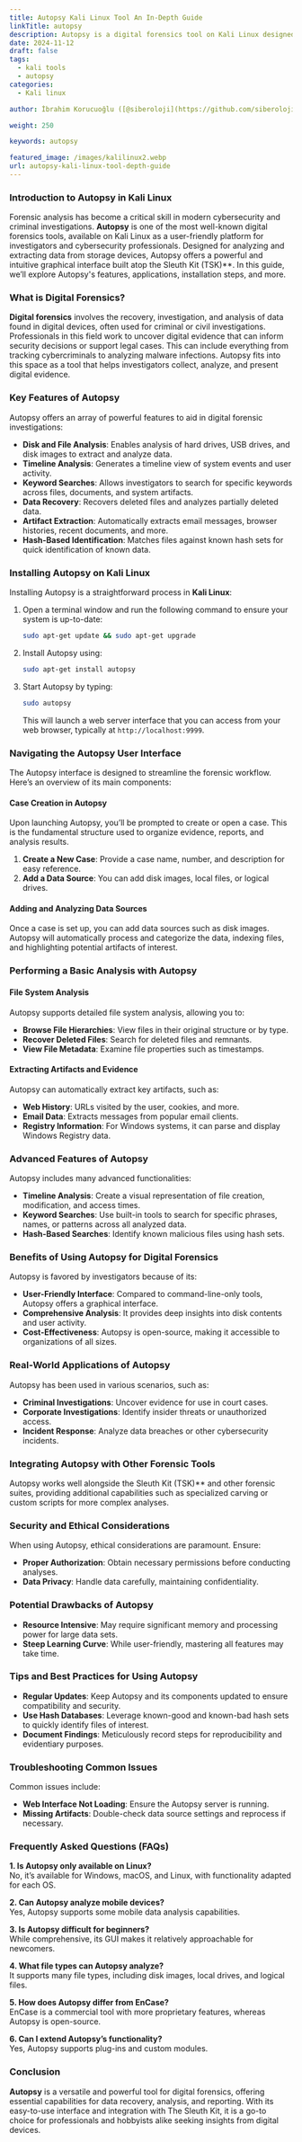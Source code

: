 ```yaml
---
title: Autopsy Kali Linux Tool An In-Depth Guide
linkTitle: autopsy
description: Autopsy is a digital forensics tool on Kali Linux designed for analyzing and extracting data from storage devices.
date: 2024-11-12
draft: false
tags:
  - kali tools
  - autopsy
categories:
  - Kali linux

author: İbrahim Korucuoğlu ([@siberoloji](https://github.com/siberoloji))

weight: 250

keywords: autopsy

featured_image: /images/kalilinux2.webp
url: autopsy-kali-linux-tool-depth-guide
---
```


### **Introduction to Autopsy in Kali Linux**

Forensic analysis has become a critical skill in modern cybersecurity and criminal investigations. **Autopsy** is one of the most well-known digital forensics tools, available on Kali Linux as a user-friendly platform for investigators and cybersecurity professionals. Designed for analyzing and extracting data from storage devices, Autopsy offers a powerful and intuitive graphical interface built atop the Sleuth Kit (TSK)**. In this guide, we’ll explore Autopsy's features, applications, installation steps, and more.

### **What is Digital Forensics?**

**Digital forensics** involves the recovery, investigation, and analysis of data found in digital devices, often used for criminal or civil investigations. Professionals in this field work to uncover digital evidence that can inform security decisions or support legal cases. This can include everything from tracking cybercriminals to analyzing malware infections. Autopsy fits into this space as a tool that helps investigators collect, analyze, and present digital evidence.

### **Key Features of Autopsy**

Autopsy offers an array of powerful features to aid in digital forensic investigations:

- **Disk and File Analysis**: Enables analysis of hard drives, USB drives, and disk images to extract and analyze data.
- **Timeline Analysis**: Generates a timeline view of system events and user activity.
- **Keyword Searches**: Allows investigators to search for specific keywords across files, documents, and system artifacts.
- **Data Recovery**: Recovers deleted files and analyzes partially deleted data.
- **Artifact Extraction**: Automatically extracts email messages, browser histories, recent documents, and more.
- **Hash-Based Identification**: Matches files against known hash sets for quick identification of known data.

### **Installing Autopsy on Kali Linux**

Installing Autopsy is a straightforward process in **Kali Linux**:

1. Open a terminal window and run the following command to ensure your system is up-to-date:

   ```bash
   sudo apt-get update && sudo apt-get upgrade
   ```

2. Install Autopsy using:

   ```bash
   sudo apt-get install autopsy
   ```

3. Start Autopsy by typing:

   ```bash
   sudo autopsy
   ```

   This will launch a web server interface that you can access from your web browser, typically at `http://localhost:9999`.

### **Navigating the Autopsy User Interface**

The Autopsy interface is designed to streamline the forensic workflow. Here’s an overview of its main components:

#### **Case Creation in Autopsy**

Upon launching Autopsy, you’ll be prompted to create or open a case. This is the fundamental structure used to organize evidence, reports, and analysis results.

1. **Create a New Case**: Provide a case name, number, and description for easy reference.
2. **Add a Data Source**: You can add disk images, local files, or logical drives.

#### **Adding and Analyzing Data Sources**

Once a case is set up, you can add data sources such as disk images. Autopsy will automatically process and categorize the data, indexing files, and highlighting potential artifacts of interest.

### **Performing a Basic Analysis with Autopsy**

#### **File System Analysis**

Autopsy supports detailed file system analysis, allowing you to:

- **Browse File Hierarchies**: View files in their original structure or by type.
- **Recover Deleted Files**: Search for deleted files and remnants.
- **View File Metadata**: Examine file properties such as timestamps.

#### **Extracting Artifacts and Evidence**

Autopsy can automatically extract key artifacts, such as:

- **Web History**: URLs visited by the user, cookies, and more.
- **Email Data**: Extracts messages from popular email clients.
- **Registry Information**: For Windows systems, it can parse and display Windows Registry data.

### **Advanced Features of Autopsy**

Autopsy includes many advanced functionalities:

- **Timeline Analysis**: Create a visual representation of file creation, modification, and access times.
- **Keyword Searches**: Use built-in tools to search for specific phrases, names, or patterns across all analyzed data.
- **Hash-Based Searches**: Identify known malicious files using hash sets.

### **Benefits of Using Autopsy for Digital Forensics**

Autopsy is favored by investigators because of its:

- **User-Friendly Interface**: Compared to command-line-only tools, Autopsy offers a graphical interface.
- **Comprehensive Analysis**: It provides deep insights into disk contents and user activity.
- **Cost-Effectiveness**: Autopsy is open-source, making it accessible to organizations of all sizes.

### **Real-World Applications of Autopsy**

Autopsy has been used in various scenarios, such as:

- **Criminal Investigations**: Uncover evidence for use in court cases.
- **Corporate Investigations**: Identify insider threats or unauthorized access.
- **Incident Response**: Analyze data breaches or other cybersecurity incidents.

### **Integrating Autopsy with Other Forensic Tools**

Autopsy works well alongside the Sleuth Kit (TSK)** and other forensic suites, providing additional capabilities such as specialized carving or custom scripts for more complex analyses.

### **Security and Ethical Considerations**

When using Autopsy, ethical considerations are paramount. Ensure:

- **Proper Authorization**: Obtain necessary permissions before conducting analyses.
- **Data Privacy**: Handle data carefully, maintaining confidentiality.

### **Potential Drawbacks of Autopsy**

- **Resource Intensive**: May require significant memory and processing power for large data sets.
- **Steep Learning Curve**: While user-friendly, mastering all features may take time.

### **Tips and Best Practices for Using Autopsy**

- **Regular Updates**: Keep Autopsy and its components updated to ensure compatibility and security.
- **Use Hash Databases**: Leverage known-good and known-bad hash sets to quickly identify files of interest.
- **Document Findings**: Meticulously record steps for reproducibility and evidentiary purposes.

### **Troubleshooting Common Issues**

Common issues include:

- **Web Interface Not Loading**: Ensure the Autopsy server is running.
- **Missing Artifacts**: Double-check data source settings and reprocess if necessary.

### **Frequently Asked Questions (FAQs)**

**1. Is Autopsy only available on Linux?**  
No, it’s available for Windows, macOS, and Linux, with functionality adapted for each OS.

**2. Can Autopsy analyze mobile devices?**  
Yes, Autopsy supports some mobile data analysis capabilities.

**3. Is Autopsy difficult for beginners?**  
While comprehensive, its GUI makes it relatively approachable for newcomers.

**4. What file types can Autopsy analyze?**  
It supports many file types, including disk images, local drives, and logical files.

**5. How does Autopsy differ from EnCase?**  
EnCase is a commercial tool with more proprietary features, whereas Autopsy is open-source.

**6. Can I extend Autopsy’s functionality?**  
Yes, Autopsy supports plug-ins and custom modules.

### **Conclusion**

**Autopsy** is a versatile and powerful tool for digital forensics, offering essential capabilities for data recovery, analysis, and reporting. With its easy-to-use interface and integration with The Sleuth Kit, it is a go-to choice for professionals and hobbyists alike seeking insights from digital devices.
